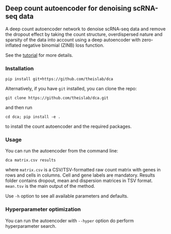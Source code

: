 ## Deep count autoencoder for denoising scRNA-seq data

A deep count autoencoder network to denoise scRNA-seq data and remove the dropout effect by taking the count structure, overdispersed nature and sparsity of the data into account using a deep autoencoder with zero-inflated negative binomial (ZINB) loss function.

See the [tutorial](tutorial.ipynb) for more details.

### Installation

`pip install git+https://github.com/theislab/dca`

Alternatively, if you have `git` installed, you can clone the repo:

`git clone https://github.com/theislab/dca.git`

and then run

`cd dca; pip install -e .`

to install the count autoencoder and the required packages.

### Usage

You can run the autoencoder from the command line:

`dca matrix.csv results`

where `matrix.csv` is a CSV/TSV-formatted raw count matrix with genes in rows and cells in columns. Cell and gene labels are mandatory. Results folder contains dropout, mean and dispersion matrices in TSV format. `mean.tsv` is the main output of the method.

Use `-h` option to see all available parameters and defaults.

### Hyperparameter optimization

You can run the autoencoder with `--hyper` option do perform hyperparameter search.
